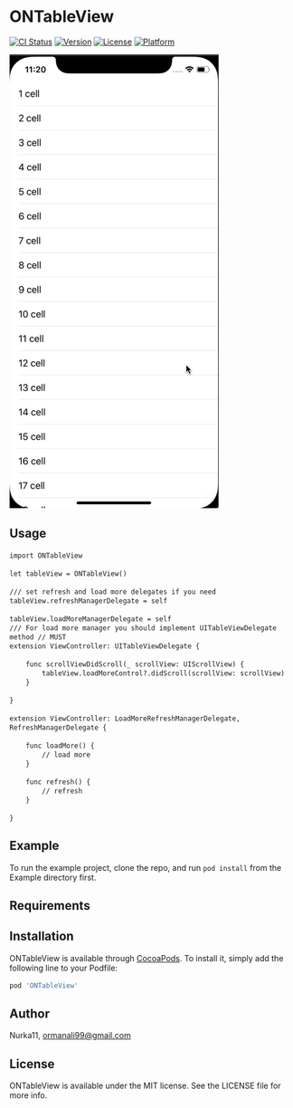# ONTableView

[![CI Status](https://img.shields.io/travis/Nurka11/ONTableView.svg?style=flat)](https://travis-ci.org/Nurka11/ONTableView)
[![Version](https://img.shields.io/cocoapods/v/ONTableView.svg?style=flat)](https://cocoapods.org/pods/ONTableView)
[![License](https://img.shields.io/cocoapods/l/ONTableView.svg?style=flat)](https://cocoapods.org/pods/ONTableView)
[![Platform](https://img.shields.io/cocoapods/p/ONTableView.svg?style=flat)](https://cocoapods.org/pods/ONTableView)

![](ONTableView/Assets/example.gif)

## Usage

```
import ONTableView

let tableView = ONTableView()

/// set refresh and load more delegates if you need
tableView.refreshManagerDelegate = self

tableView.loadMoreManagerDelegate = self
/// For load more manager you should implement UITableViewDelegate method // MUST
extension ViewController: UITableViewDelegate {
   
    func scrollViewDidScroll(_ scrollView: UIScrollView) {
        tableView.loadMoreControl?.didScroll(scrollView: scrollView)
    }
    
}

extension ViewController: LoadMoreRefreshManagerDelegate, RefreshManagerDelegate {
    
    func loadMore() {
        // load more
    }
    
    func refresh() {
        // refresh
    }
    
}

```

## Example

To run the example project, clone the repo, and run `pod install` from the Example directory first.

## Requirements

## Installation

ONTableView is available through [CocoaPods](https://cocoapods.org). To install
it, simply add the following line to your Podfile:

```ruby
pod 'ONTableView'
```

## Author

Nurka11, ormanali99@gmail.com

## License

ONTableView is available under the MIT license. See the LICENSE file for more info.
